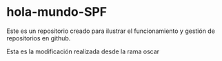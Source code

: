 # hola-mundo-SPF
Este es un repositorio creado para ilustrar el funcionamiento y gestión de repositorios en github.

Esta es la modificación realizada desde la rama oscar
